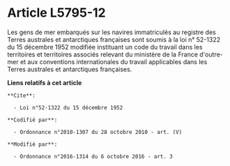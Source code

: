 # Article L5795-12

Les gens de mer embarqués sur les navires immatriculés au registre des Terres australes et antarctiques françaises sont
soumis à la loi n° 52-1322 du 15 décembre 1952 modifiée instituant un code du travail dans les territoires et territoires
associés relevant du ministère de la France d'outre-mer et aux conventions internationales du travail applicables dans les
Terres australes et antarctiques françaises.

**Liens relatifs à cet article**

	**Cite**:

	  - Loi n°52-1322 du 15 décembre 1952

	**Codifié par**:

	  - Ordonnance n°2010-1307 du 28 octobre 2010 - art. (V)

	**Modifié par**:

	  - Ordonnance n°2016-1314 du 6 octobre 2016 - art. 3
